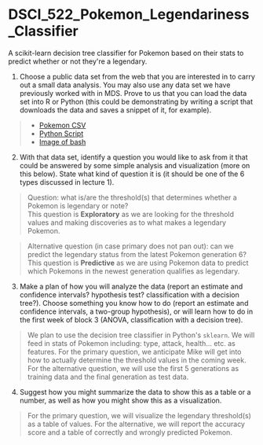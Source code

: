 # DSCI_522_Pokemon_Legendariness_Classifier
A scikit-learn decision tree classifier for Pokemon based on their stats to predict whether or not they're a legendary.


1. Choose a public data set from the web that you are interested in to carry out a small data analysis. You may also use any data set we have previously worked with in MDS. Prove to us that you can load the data set into R or Python (this could be demonstrating by writing a script that downloads the data and saves a snippet of it, for example).

> * [Pokemon CSV](https://github.com/jackattackyang/DSCI_522_Pokemon_Legendariness_Classifier/blob/master/data/Pokemon.csv)
> * [Python Script](https://github.com/jackattackyang/DSCI_522_Pokemon_Legendariness_Classifier/blob/master/src/getPokemonData.py)
> * [Image of bash](https://github.com/jackattackyang/DSCI_522_Pokemon_Legendariness_Classifier/blob/master/imgs/loaded_dataset.png)

2. With that data set, identify a question you would like to ask from it that could be answered by some simple analysis and visualization (more on this below). State what kind of question it is (it should be one of the 6 types discussed in lecture 1).

> Question: what is/are the threshold(s) that determines whether a Pokemon is legendary or note? <br />
This question is **Exploratory** as we are looking for the threshold values and making discoveries as to what makes a legendary Pokemon.

> Alternative question (in case primary does not pan out): can we predict the legendary status from the latest Pokemon generation 6? <br />
> This question is **Predictive** as we are using Pokemon data to predict which Pokemons in the newest generation qualifies as legendary.

3. Make a plan of how you will analyze the data (report an estimate and confidence intervals? hypothesis test? classification with a decision tree?). Choose something you know how to do (report an estimate and confidence intervals, a two-group hypothesis), or will learn how to do in the first week of block 3 (ANOVA, classification with a decision tree).

> We plan to use the decision tree classifier in Python's `sklearn`. We will feed in stats of Pokemon including: type, attack, health... etc. as features. For the primary question, we anticipate Mike will get into how to actually determine the threshold values in the coming week. For the alternative question, we will use the first 5 generations as training data and the final generation as test data.

4. Suggest how you might summarize the data to show this as a table or a number, as well as how you might show this as a visualization.

> For the primary question, we will visualize the legendary threshold(s) as a table of values. For the alternative, we will report the accuracy score and a table of correctly and wrongly predicted Pokemon.
